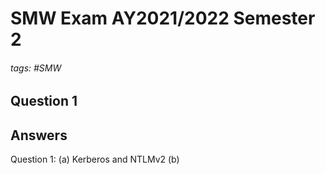 # SMW Exam AY2021/2022 Semester 2

###### tags: #SMW

## Question 1

## Answers
Question 1:
(a) Kerberos and NTLMv2
(b) 
